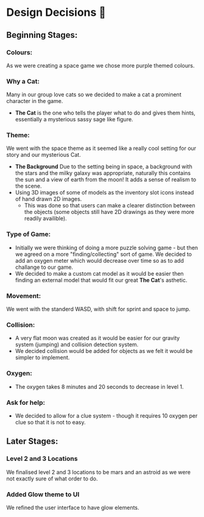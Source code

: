 # Design Decisions :thinking:

## Beginning Stages:

### Colours:
As we were creating a space game we chose more purple themed colours.

### Why a Cat:
Many in our group love cats so we decided to make a cat a prominent character in the game.
- **The Cat** is the one who tells the player what to do and gives them hints, essentially a mysterious sassy sage like figure.

### Theme:
We went with the space theme as it seemed like a really cool setting for our story and our mysterious Cat.
- **The Background** Due to the setting being in space, a background with the stars and the milky galaxy was appropriate, naturally this contains the sun and a view of earth from the moon! It adds a sense of realism to the scene.
- Using 3D images of some of models as the inventory slot icons instead of hand drawn 2D images.
  - This was done so that users can make a clearer distinction between the objects (some objects still have 2D drawings as they were more readily availible).

### Type of Game:
- Initially we were thinking of doing a more puzzle solving game - but then we agreed on a more "finding/collecting" sort of game. We decided to add an oxygen meter which would decrease over time so as to add challange to our game.
- We decided to make a custom cat model as it would be easier then finding an external model that would fit our great **The Cat**'s asthetic.

### Movement:
We went with the standerd WASD, with shift for sprint and space to jump.

### Collision:
- A very flat moon was created as it would be easier for our gravity system (jumping) and collision detection system.
- We decided collision would be added for objects as we felt it would be simpler to implement.

### Oxygen:
- The oxygen takes 8 minutes and 20 seconds to decrease in level 1.

### Ask for help:
- We decided to allow for a clue system - though it requires 10 oxygen per clue so that it is not to easy.

## Later Stages:

### Level 2 and 3 Locations
We finalised level 2 and 3 locations to be mars and an astroid as we were not exactly sure of what order to do.

### Added Glow theme to UI
We refined the user interface to have glow elements.


